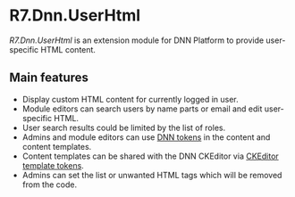 # R7.Dnn.UserHtml

*R7.Dnn.UserHtml* is an extension module for DNN Platform to provide user-specific HTML content.

## Main features

- Display custom HTML content for currently logged in user.
- Module editors can search users by name parts or email and edit user-specific HTML.
- User search results could be limited by the list of roles.
- Admins and module editors can use [DNN tokens](http://www.dnnsoftware.com/wiki/tokens) in the content and content templates.
- Content templates can be shared with the DNN CKEditor via [CKEditor template tokens](https://github.com/volgau/R7.Dnn.UserHtml/wiki/CKEditor-Template-Tokens).
- Admins can set the list or unwanted HTML tags which will be removed from the code.
